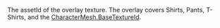 The assetId of the overlay texture. The overlay covers Shirts, Pants, T-Shirts, and the [CharacterMesh.BaseTextureId](https://developer.roblox.com/en-us/api-reference/property/CharacterMesh/BaseTextureId).